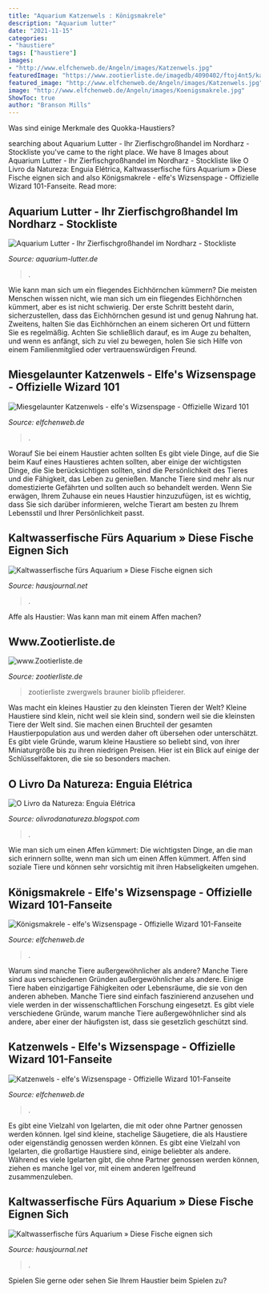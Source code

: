 ```yaml
---
title: "Aquarium Katzenwels : Königsmakrele"
description: "Aquarium lutter"
date: "2021-11-15"
categories:
- "haustiere"
tags: ["haustiere"]
images:
- "http://www.elfchenweb.de/Angeln/images/Katzenwels.jpg"
featuredImage: "https://www.zootierliste.de/imagedb/4090402/ftoj4nt5/katzenwelstb6.jpg"
featured_image: "http://www.elfchenweb.de/Angeln/images/Katzenwels.jpg"
image: "http://www.elfchenweb.de/Angeln/images/Koenigsmakrele.jpg"
ShowToc: true
author: "Branson Mills"
---
```



Was sind einige Merkmale des Quokka-Haustiers?

	

		
searching about Aquarium Lutter - Ihr Zierfischgroßhandel im Nordharz - Stockliste you've came to the right place. We have 8 Images about Aquarium Lutter - Ihr Zierfischgroßhandel im Nordharz - Stockliste like O Livro da Natureza: Enguia Elétrica, Kaltwasserfische fürs Aquarium » Diese Fische eignen sich and also Königsmakrele - elfe&#039;s Wizsenspage - Offizielle Wizard 101-Fanseite. Read more:
		
    
## Aquarium Lutter - Ihr Zierfischgroßhandel Im Nordharz - Stockliste

<img loading=lazy src="https://www.aquarium-lutter.de/wp-content/uploads/2020/03/Sarasa-Goldfisch-Carassius-auratus.jpg" onerror="this.onerror=null;this.src='https://tse3.mm.bing.net/th?id=OIP.0D88C3Dewssgjb-5ZSHIQAHaEK&amp;pid=15.1';" alt="Aquarium Lutter - Ihr Zierfischgroßhandel im Nordharz - Stockliste">

_Source: aquarium-lutter.de_

>. 

	

Wie kann man sich um ein fliegendes Eichhörnchen kümmern?
Die meisten Menschen wissen nicht, wie man sich um ein fliegendes Eichhörnchen kümmert, aber es ist nicht schwierig. Der erste Schritt besteht darin, sicherzustellen, dass das Eichhörnchen gesund ist und genug Nahrung hat. Zweitens, halten Sie das Eichhörnchen an einem sicheren Ort und füttern Sie es regelmäßig. Achten Sie schließlich darauf, es im Auge zu behalten, und wenn es anfängt, sich zu viel zu bewegen, holen Sie sich Hilfe von einem Familienmitglied oder vertrauenswürdigen Freund.

    
## Miesgelaunter Katzenwels - Elfe&#039;s Wizsenspage - Offizielle Wizard 101

<img loading=lazy src="http://www.elfchenweb.de/Angeln/images/Miesgelaunter-Katzenwels.jpg" onerror="this.onerror=null;this.src='https://tse2.mm.bing.net/th?id=OIP.9YBz5y6cVru6MgIgg-UhAwHaGh&amp;pid=15.1';" alt="Miesgelaunter Katzenwels - elfe&#039;s Wizsenspage - Offizielle Wizard 101">

_Source: elfchenweb.de_

>. 

	

Worauf Sie bei einem Haustier achten sollten
Es gibt viele Dinge, auf die Sie beim Kauf eines Haustieres achten sollten, aber einige der wichtigsten Dinge, die Sie berücksichtigen sollten, sind die Persönlichkeit des Tieres und die Fähigkeit, das Leben zu genießen. Manche Tiere sind mehr als nur domestizierte Gefährten und sollten auch so behandelt werden. Wenn Sie erwägen, Ihrem Zuhause ein neues Haustier hinzuzufügen, ist es wichtig, dass Sie sich darüber informieren, welche Tierart am besten zu Ihrem Lebensstil und Ihrer Persönlichkeit passt.

    
## Kaltwasserfische Fürs Aquarium » Diese Fische Eignen Sich

<img loading=lazy src="https://www.hausjournal.net/wp-content/uploads/Schneckenfalle-Aquarium-720x480.jpg" onerror="this.onerror=null;this.src='https://tse3.mm.bing.net/th?id=OIP.UqfMose7bdzWkB_-jQX4cQHaE8&amp;pid=15.1';" alt="Kaltwasserfische fürs Aquarium » Diese Fische eignen sich">

_Source: hausjournal.net_

>. 

	

Affe als Haustier: Was kann man mit einem Affen machen?

    
## Www.Zootierliste.de

<img loading=lazy src="https://www.zootierliste.de/imagedb/4090402/ftoj4nt5/katzenwelstb6.jpg" onerror="this.onerror=null;this.src='https://tse1.mm.bing.net/th?id=OIP.El6ONtVuJhi7Ci8GX6WqiAHaFj&amp;pid=15.1';" alt="www.Zootierliste.de">

_Source: zootierliste.de_

>zootierliste zwergwels brauner biolib pfleiderer. 

	

Was macht ein kleines Haustier zu den kleinsten Tieren der Welt?
Kleine Haustiere sind klein, nicht weil sie klein sind, sondern weil sie die kleinsten Tiere der Welt sind. Sie machen einen Bruchteil der gesamten Haustierpopulation aus und werden daher oft übersehen oder unterschätzt. Es gibt viele Gründe, warum kleine Haustiere so beliebt sind, von ihrer Miniaturgröße bis zu ihren niedrigen Preisen. Hier ist ein Blick auf einige der Schlüsselfaktoren, die sie so besonders machen.

    
## O Livro Da Natureza: Enguia Elétrica

<img loading=lazy src="http://3.bp.blogspot.com/-mRT3eY0kkeY/UYcXQwd8z0I/AAAAAAAAKjA/1Tip3MrVQd0/s1600/GIMNOT~1.JPG" onerror="this.onerror=null;this.src='https://tse3.mm.bing.net/th?id=OIP.37L6IkcZ5wpem6G9eSZ8oQAAAA&amp;pid=15.1';" alt="O Livro da Natureza: Enguia Elétrica">

_Source: olivrodanatureza.blogspot.com_

>. 

	

Wie man sich um einen Affen kümmert: Die wichtigsten Dinge, an die man sich erinnern sollte, wenn man sich um einen Affen kümmert.
Affen sind soziale Tiere und können sehr vorsichtig mit ihren Habseligkeiten umgehen.

    
## Königsmakrele - Elfe&#039;s Wizsenspage - Offizielle Wizard 101-Fanseite

<img loading=lazy src="http://www.elfchenweb.de/Angeln/images/Koenigsmakrele.jpg" onerror="this.onerror=null;this.src='https://tse4.mm.bing.net/th?id=OIP.ByjF--ZBPx3L9VH-KR-75QHaGv&amp;pid=15.1';" alt="Königsmakrele - elfe&#039;s Wizsenspage - Offizielle Wizard 101-Fanseite">

_Source: elfchenweb.de_

>. 

	

Warum sind manche Tiere außergewöhnlicher als andere?
Manche Tiere sind aus verschiedenen Gründen außergewöhnlicher als andere. Einige Tiere haben einzigartige Fähigkeiten oder Lebensräume, die sie von den anderen abheben. Manche Tiere sind einfach faszinierend anzusehen und viele werden in der wissenschaftlichen Forschung eingesetzt. Es gibt viele verschiedene Gründe, warum manche Tiere außergewöhnlicher sind als andere, aber einer der häufigsten ist, dass sie gesetzlich geschützt sind.

    
## Katzenwels - Elfe&#039;s Wizsenspage - Offizielle Wizard 101-Fanseite

<img loading=lazy src="http://www.elfchenweb.de/Angeln/images/Katzenwels.jpg" onerror="this.onerror=null;this.src='https://tse3.mm.bing.net/th?id=OIP.I8Eq5UFOcvwHRv0wZsROXgHaGp&amp;pid=15.1';" alt="Katzenwels - elfe&#039;s Wizsenspage - Offizielle Wizard 101-Fanseite">

_Source: elfchenweb.de_

>. 

	

Es gibt eine Vielzahl von Igelarten, die mit oder ohne Partner genossen werden können.
Igel sind kleine, stachelige Säugetiere, die als Haustiere oder eigenständig genossen werden können. Es gibt eine Vielzahl von Igelarten, die großartige Haustiere sind, einige beliebter als andere. Während es viele Igelarten gibt, die ohne Partner genossen werden können, ziehen es manche Igel vor, mit einem anderen Igelfreund zusammenzuleben.

    
## Kaltwasserfische Fürs Aquarium » Diese Fische Eignen Sich

<img loading=lazy src="https://www.hausjournal.net/wp-content/uploads/Aquarium-Anfertigung-720x480.jpg" onerror="this.onerror=null;this.src='https://tse4.mm.bing.net/th?id=OIP.bGC5pB_rfAA8t4PTe51S1AHaE8&amp;pid=15.1';" alt="Kaltwasserfische fürs Aquarium » Diese Fische eignen sich">

_Source: hausjournal.net_

>. 

	

Spielen Sie gerne oder sehen Sie Ihrem Haustier beim Spielen zu?

